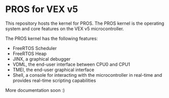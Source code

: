 # PROS for VEX v5

This repository hosts the kernel for PROS. The PROS kernel is the operating system and core features on the VEX v5 microcontroller.

The PROS kernel has the following features:
 * FreeRTOS Scheduler
 * FreeRTOS Heap
 * JINX, a graphical debugger
 * VDML, the end-user interface between CPU0 and CPU1
 * TMEI, the end-user graphical interface
 * Shell, a console for interacting with the microcontroller in real-time and provides real-time scripting capabilities

More documentation soon :)
